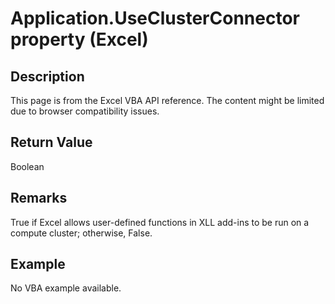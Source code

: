 # Application.UseClusterConnector property (Excel)

## Description
This page is from the Excel VBA API reference. The content might be limited due to browser compatibility issues.

## Return Value
Boolean

## Remarks
True if Excel allows user-defined functions in XLL add-ins to be run on a compute cluster; otherwise, False.

## Example
No VBA example available.

